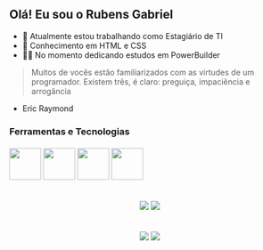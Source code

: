 ## Olá! Eu sou o Rubens Gabriel
- 🔭 Atualmente estou trabalhando como Estagiário de TI
- 🌱 Conhecimento em HTML e CSS
- 👨‍💻 No momento dedicando estudos em PowerBuilder
> Muitos de vocês estão familiarizados com as virtudes de um programador. Existem três, é claro: preguiça, impaciência e arrogância
- Eric Raymond

<div align="left">
<h3> Ferramentas e Tecnologias
<div>
<br>
<div align="left">
<img style="width: 57px;" src="https://cdn.jsdelivr.net/gh/devicons/devicon/icons/html5/html5-original.svg"/> <img style="width: 57px;" src="https://cdn.jsdelivr.net/gh/devicons/devicon/icons/css3/css3-original.svg" /> <img style="width: 57px;" src="https://cdn.jsdelivr.net/gh/devicons/devicon/icons/visualstudio/visualstudio-plain.svg" /> <img style="width: 57px;" src="https://cdn.jsdelivr.net/gh/devicons/devicon/icons/csharp/csharp-original.svg" />
<div>

  ##
  
<div align="center">
  
![](http://github-profile-summary-cards.vercel.app/api/cards/stats?username=rubensgabriel&theme=radical)
![](http://github-profile-summary-cards.vercel.app/api/cards/repos-per-language?username=rubensgabriel&theme=radical)
  
  ##
  
 <div align="center"> 
  <a href="https://www.instagram.com/rubenssgabriel_/" target="_blank"><img src="https://img.shields.io/badge/-Instagram-%23E4405F?style=for-the-badge&logo=instagram&logoColor=white" target="_blank"></a>
  <a href="https://www.linkedin.com/in/rubens-gabriel-rodrigues-de-souza-8352b6214/" target="_blank"><img src="https://img.shields.io/badge/-LinkedIn-%230077B5?style=for-the-badge&logo=linkedin&logoColor=white" target="_blank"></a> 
</div>
